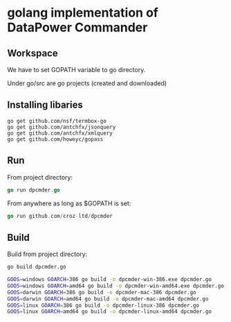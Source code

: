 # golang implementation of DataPower Commander

## Workspace

We have to set GOPATH variable to go directory.

Under go/src are go projects (created and downloaded)

## Installing libaries

```
go get github.com/nsf/termbox-go
go get github.com/antchfx/jsonquery
go get github.com/antchfx/xmlquery
go get github.com/howeyc/gopass
```

## Run

From project directory:

```go
go run dpcmder.go
```

From anywhere as long as $GOPATH is set:

```go
go run github.com/croz-ltd/dpcmder
```


## Build

Build from project directory:

```sh
go build dpcmder.go

GOOS=windows GOARCH=386 go build -o dpcmder-win-386.exe dpcmder.go
GOOS=windows GOARCH=amd64 go build -o dpcmder-win-amd64.exe dpcmder.go
GOOS=darwin GOARCH=386 go build -o dpcmder-mac-386 dpcmder.go
GOOS=darwin GOARCH=amd64 go build -o dpcmder-mac-amd64 dpcmder.go
GOOS=linux GOARCH=386 go build -o dpcmder-linux-386 dpcmder.go
GOOS=linux GOARCH=amd64 go build -o dpcmder-linux-amd64 dpcmder.go
```
